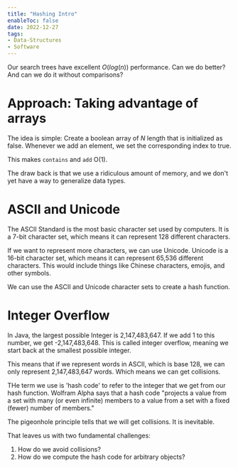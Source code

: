 ```yaml
---
title: "Hashing Intro"
enableToc: false
date: 2022-12-27
tags:
- Data-Structures
- Software
---
```


Our search trees have excellent $O(log(n))$ performance. Can we do better? And can we do it without comparisons?

# Approach: Taking advantage of arrays

The idea is simple: Create a boolean array of $N$ length that is initialized as false. Whenever we add an element, we set the corresponding index to true. 

This makes `contains` and `add` O(1).

The draw back is that we use a ridiculous amount of memory, and we don't yet have a way to generalize data types. 

# ASCII and Unicode

The ASCII Standard is the most basic character set used by computers. It is a 7-bit character set, which means it can represent 128 different characters.

If we want to represent more characters, we can use Unicode. Unicode is a 16-bit character set, which means it can represent 65,536 different characters. This would include things like Chinese characters, emojis, and other symbols.

We can use the ASCII and Unicode character sets to create a hash function.

# Integer Overflow

In Java, the largest possible Integer is 2,147,483,647. If we add 1 to this number, we get -2,147,483,648. This is called integer overflow, meaning we start back at the smallest possible integer.

This means that if we represent words in ASCII, which is base 128, we can only represent 2,147,483,647 words. Which means we can get collisions. 

THe term we use is 'hash code' to refer to the integer that we get from our hash function. Wolfram Alpha says that a hash code "projects a value from a set with many (or even infinite) members to a value from a set with a fixed (fewer) number of members."

The pigeonhole principle tells that we will get collisions. It is inevitable.

That leaves us with two fundamental challenges:

1. How do we avoid collisions?
2. How do we compute the hash code for arbitrary objects?

